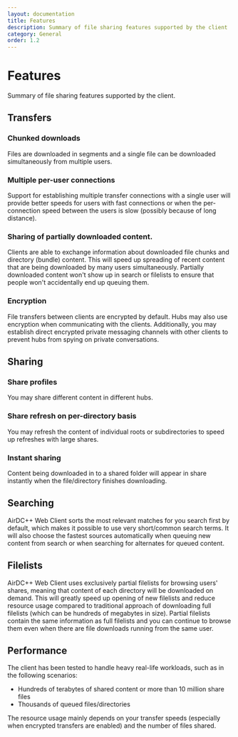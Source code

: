 ```yaml
---
layout: documentation
title: Features
description: Summary of file sharing features supported by the client
category: General
order: 1.2
---
```


# Features

Summary of file sharing features supported by the client.


## Transfers


### Chunked downloads

Files are downloaded in segments and a single file can be downloaded simultaneously from multiple users.


### Multiple per-user connections

Support for establishing multiple transfer connections with a single user will provide better speeds for users with fast connections or when the per-connection speed between the users is slow (possibly because of long distance).


### Sharing of partially downloaded content.

Clients are able to exchange information about downloaded file chunks and directory (bundle) content. This will speed up spreading of recent content that are being downloaded by many users simultaneously. Partially downloaded content won't show up in search or filelists to ensure that people won't accidentally end up queuing them.


### Encryption

File transfers between clients are encrypted by default. Hubs may also use encryption when communicating with the clients. Additionally, you may establish direct encrypted private messaging channels with other clients to prevent hubs from spying on private conversations.


## Sharing


### Share profiles

You may share different content in different hubs.


### Share refresh on per-directory basis

You may refresh the content of individual roots or subdirectories to speed up refreshes with large shares.


### Instant sharing

Content being downloaded in to a shared folder will appear in share instantly when the file/directory finishes downloading.


## Searching

AirDC++ Web Client sorts the most relevant matches for you search first by default, which makes it possible to use very short/common search terms. It will also choose the fastest sources automatically when queuing new content from search or when searching for alternates for queued content.


## Filelists

AirDC++ Web Client uses exclusively partial filelists for browsing users' shares, meaning that content of each directory will be downloaded on demand. This will greatly speed up opening of new filelists and reduce resource usage compared to traditional approach of downloading full filelists (which can be hundreds of megabytes in size). Partial filelists contain the same information as full filelists and you can continue to browse them even when there are file downloads running from the same user.


## Performance

The client has been tested to handle heavy real-life workloads, such as in the following scenarios: 

* Hundreds of terabytes of shared content or more than 10 million share files
* Thousands of queued files/directories

The resource usage mainly depends on your transfer speeds (especially when encrypted transfers are enabled) and the number of files shared.